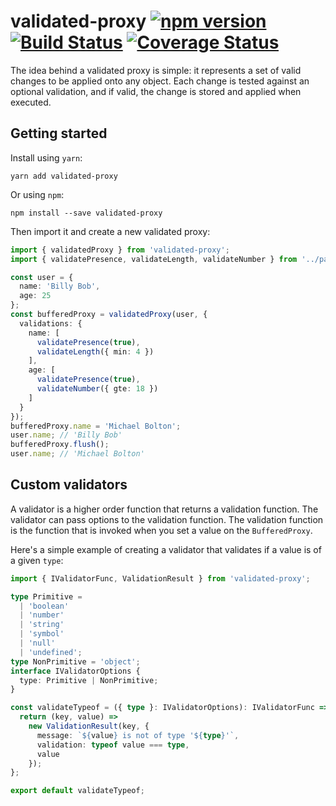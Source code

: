 # validated-proxy [![npm version](https://badge.fury.io/js/validated-proxy.svg)](https://badge.fury.io/js/validated-proxy) [![Build Status](https://travis-ci.org/poteto/validated-proxy.svg?branch=master)](https://travis-ci.org/poteto/validated-proxy) [![Coverage Status](https://coveralls.io/repos/github/poteto/validated-proxy/badge.svg?branch=master)](https://coveralls.io/github/poteto/validated-proxy?branch=master)

The idea behind a validated proxy is simple: it represents a set of valid changes to be applied onto any object. Each change is tested against an optional validation, and if valid, the change is stored and applied when executed.

## Getting started

Install using `yarn`:

```
yarn add validated-proxy
```

Or using `npm`:

```
npm install --save validated-proxy
```

Then import it and create a new validated proxy:

```ts
import { validatedProxy } from 'validated-proxy';
import { validatePresence, validateLength, validateNumber } from '../path/to/validators';

const user = {
  name: 'Billy Bob',
  age: 25
};
const bufferedProxy = validatedProxy(user, {
  validations: {
    name: [
      validatePresence(true),
      validateLength({ min: 4 })
    ],
    age: [
      validatePresence(true),
      validateNumber({ gte: 18 })
    ]
  }
});
bufferedProxy.name = 'Michael Bolton';
user.name; // 'Billy Bob'
bufferedProxy.flush();
user.name; // 'Michael Bolton'
```

## Custom validators

A validator is a higher order function that returns a validation function. The validator can pass options to the validation function. The validation function is the function that is invoked when you set a value on the `BufferedProxy`.

Here's a simple example of creating a validator that validates if a value is of a given `type`:

```ts
import { IValidatorFunc, ValidationResult } from 'validated-proxy';

type Primitive =
  | 'boolean'
  | 'number'
  | 'string'
  | 'symbol'
  | 'null'
  | 'undefined';
type NonPrimitive = 'object';
interface IValidatorOptions {
  type: Primitive | NonPrimitive;
}

const validateTypeof = ({ type }: IValidatorOptions): IValidatorFunc => {
  return (key, value) =>
    new ValidationResult(key, {
      message: `${value} is not of type '${type}'`,
      validation: typeof value === type,
      value
    });
};

export default validateTypeof;
```